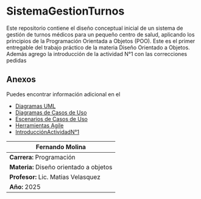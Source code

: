 # SistemaGestionTurnos

Este repositorio contiene el diseño conceptual inicial de un sistema de gestión de turnos médicos para un pequeño centro de salud, aplicando los principios de la Programación Orientada a Objetos (POO). Este es el primer entregable del trabajo práctico de la materia Diseño Orientado a Objetos.
Además agrego la introducción de la actividad N°1 con las correcciones pedidas
## Anexos

Puedes encontrar información adicional en el 
* [Diagramas UML](/diagramas/diagramasUML.md)
* [Diagramas de Casos de Uso](/diagramas/diagramas_de_casos_de_uso.md)
* [Escenarios de Casos de Uso](escenarios_de_casos_de_uso.md)
* [Herramientas Agile](herramientas_agile.md)
* [IntroducciónActividadN°1](introduccion-actividadn1.md)


| **Fernando Molina**                       |
|------------------------------------------ |
| **Carrera:** Programación                 |
| **Materia:** Diseño orientado a objetos   |
| **Profesor:**  Lic. Matias Velasquez      |
| **Año:** 2025                             |
